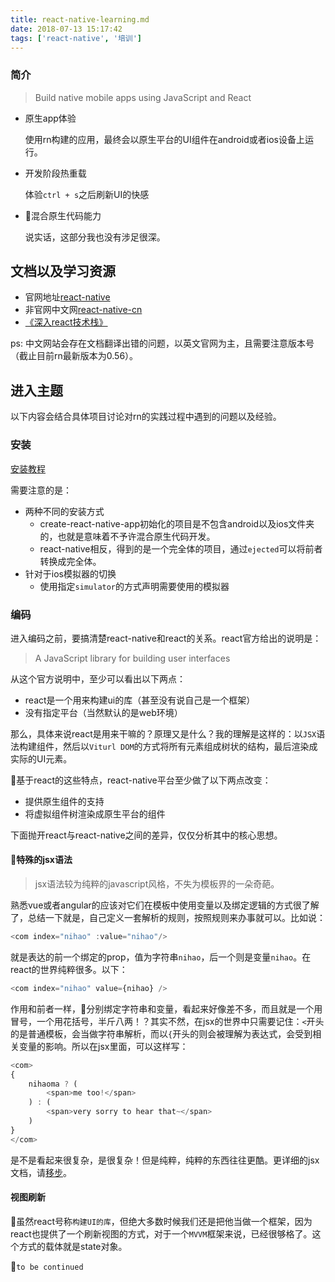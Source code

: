 ```yaml
---
title: react-native-learning.md
date: 2018-07-13 15:17:42
tags: ['react-native', '培训']
---
```


### 简介
> Build native mobile apps using JavaScript and React
- 原生app体验

    使用rn构建的应用，最终会以原生平台的UI组件在android或者ios设备上运行。
- 开发阶段热重载

    体验`ctrl + s`之后刷新UI的快感

- 混合原生代码能力

    说实话，这部分我也没有涉足很深。
## 文档以及学习资源
* 官网地址[react-native](https://facebook.github.io/react-native/)
* 非官网中文网[react-native-cn](https://reactnative.cn/)
* [《深入react技术栈》](https://book.douban.com/subject/26918038/)

ps: 中文网站会存在文档翻译出错的问题，以英文官网为主，且需要注意版本号（截止目前rn最新版本为0.56）。
## 进入主题
以下内容会结合具体项目讨论对rn的实践过程中遇到的问题以及经验。
### 安装
[安装教程](https://facebook.github.io/react-native/docs/getting-started)

需要注意的是：
- 两种不同的安装方式
    * create-react-native-app初始化的项目是不包含android以及ios文件夹的，也就是意味着不予许混合原生代码开发。
    * react-native相反，得到的是一个完全体的项目，通过``ejected``可以将前者转换成完全体。
- 针对于ios模拟器的切换
    * 使用指定``simulator``的方式声明需要使用的模拟器
### 编码
进入编码之前，要搞清楚react-native和react的关系。react官方给出的说明是：
> A JavaScript library for building user interfaces

从这个官方说明中，至少可以看出以下两点：
- react是一个用来构建ui的库（甚至没有说自己是一个框架）
- 没有指定平台（当然默认的是web环境）

那么，具体来说react是用来干嘛的？原理又是什么？我的理解是这样的：以``JSX``语法构建组件，然后以``Viturl DOM``的方式将所有元素组成树状的结构，最后渲染成实际的UI元素。

基于react的这些特点，react-native平台至少做了以下两点改变：
- 提供原生组件的支持
- 将虚拟组件树渲染成原生平台的组件

下面抛开react与react-native之间的差异，仅仅分析其中的核心思想。

#### 特殊的jsx语法
> jsx语法较为纯粹的javascript风格，不失为模板界的一朵奇葩。

熟悉vue或者angular的应该对它们在模板中使用变量以及绑定逻辑的方式很了解了，总结一下就是，自己定义一套解析的规则，按照规则来办事就可以。比如说：
```javascript
<com index="nihao" :value="nihao"/>
```
就是表达的前一个绑定的prop，值为字符串``nihao``，后一个则是变量``nihao``。在react的世界纯粹很多。以下：
```javascript
<com index="nihao" value={nihao} />
```
作用和前者一样，分别绑定字符串和变量，看起来好像差不多，而且就是一个用冒号，一个用花括号，半斤八两！？其实不然，在jsx的世界中只需要记住：``<``开头的是普通模板，会当做字符串解析，而以``{``开头的则会被理解为表达式，会受到相关变量的影响。所以在jsx里面，可以这样写：
```javascript
<com>
{
    nihaoma ? (
        <span>me too!</span>
    ) : (
        <span>very sorry to hear that~</span>
    )
}
</com>
```
是不是看起来很复杂，是很复杂！但是纯粹，纯粹的东西往往更酷。更详细的jsx文档，请[移步](https://reactjs.org/docs/introducing-jsx.html)。

#### 视图刷新
虽然react号称``构建UI的库``，但绝大多数时候我们还是把他当做一个框架，因为react也提供了一个刷新视图的方式，对于一个``MVVM``框架来说，已经很够格了。这个方式的载体就是state对象。

``to be continued``